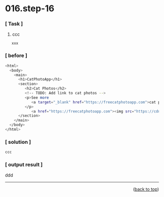 <a name="topage"></a>

# 016.step-16

### [ Task ]
  1. ccc
```
   xxx
```

### [ before ]

```sh
<html>
  <body>
    <main>
      <h1>CatPhotoApp</h1>
      <section>
         <h2>Cat Photos</h2>
         <!-- TODO: Add link to cat photos -->
         <p>See more 
            <a target="_blank" href="https://freecatphotoapp.com">cat photos</a> in our gallery.
         </p>
            <a href="https://freecatphotoapp.com"><img src="https://cdn.freecodecamp.org/curriculum/cat-photo-app/relaxing-cat.jpg" alt="A cute orange cat lying on its back."></a>
      </section>
    </main>
  </body>
</html>
```

### [ solution ]

```sh
ccc
```

### [ output result ]

ddd

-----

<p align="right">(<a href="#topage">back to top</a>)</p>
<br/>
<br/>
